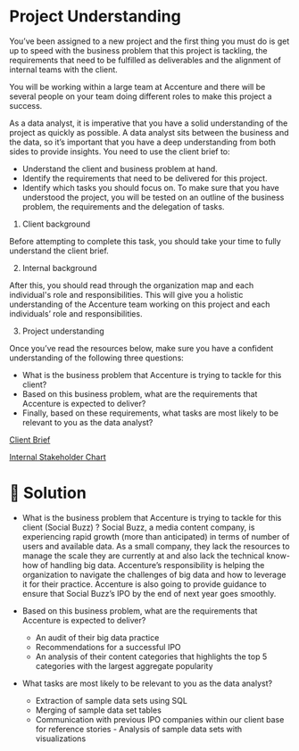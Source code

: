# Project Understanding 
You’ve been assigned to a new project and the first thing you must do is get up to speed with the business problem that this project is tackling, the requirements that need to be fulfilled as deliverables and the alignment of internal teams with the client.

You will be working within a large team at Accenture and there will be several people on your team doing different roles to make this project a success.

As a data analyst, it is imperative that you have a solid understanding of the project as quickly as possible. A data analyst sits between the business and the data,
so it’s important that you have a deep understanding from both sides to provide insights. You need to use the client brief to:
* Understand the client and business problem at hand.
* Identify the requirements that need to be delivered for this project.
* Identify which tasks you should focus on.
To make sure that you have understood the project, you will be tested on an outline of the business problem, the requirements and the delegation of tasks.

1. Client background

Before attempting to complete this task, you should take your time to fully understand the client brief. 

2. Internal background

After this, you should read through the organization map and each individual's role and responsibilities. This will give you a holistic understanding of the Accenture team working on this project and each individuals’ role and responsibilities. 

3. Project understanding

Once you’ve read the resources below, make sure you have a confident understanding of the following three questions:

* What is the business problem that Accenture is trying to tackle for this client?
* Based on this business problem, what are the requirements that Accenture is expected to deliver?
* Finally, based on these requirements, what tasks are most likely to be relevant to you as the data analyst?

[Client Brief](https://github.com/WuraAderele/Accenture-Data-Analytics-Virtual-Experience/files/7790223/Data_Analytics.Client.Brief.pdf/ "Client Brief title")

[Internal Stakeholder Chart](https://github.com/WuraAderele/Accenture-Data-Analytics-Virtual-Experience/files/7790229/Internal.stakeholder.chart.pdf/ "Internal Stakeholder Chart title")

# 🚀 Solution

* What is the business problem that Accenture is trying to tackle for this client (Social Buzz) ?
Social Buzz, a media content company, is experiencing rapid growth (more than anticipated) in terms of number of users and available data.
As a small company, they lack the resources to manage the scale they are currently at and also lack the technical know-how of handling big data.
Accenture’s responsibility is helping the organization to navigate the challenges of big data and how to leverage it for their practice.
Accenture is also going to provide guidance to ensure that Social Buzz’s IPO by the end of next year goes smoothly.

*	Based on this business problem, what are the requirements that Accenture is expected to deliver?
    * An audit of their big data practice
    * Recommendations for a successful IPO
    * An analysis of their content categories that highlights the top 5 categories with the largest aggregate popularity

* What tasks are most likely to be relevant to you as the data analyst?
  * Extraction of sample data sets using SQL
  * Merging of sample data set tables
  * Communication with previous IPO companies within our client base for reference stories - Analysis of sample data sets with visualizations
